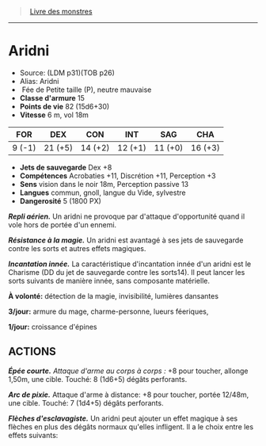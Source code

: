 ﻿> [Livre des monstres](tome_of_beasts.md)

---

# Aridni

- Source: (LDM p31)(TOB p26)
- Alias: Aridni
-  Fée de Petite taille (P), neutre mauvaise
- **Classe d'armure** 15
- **Points de vie** 82 (15d6+30)
- **Vitesse** 6 m, vol 18m

|FOR|DEX|CON|INT|SAG|CHA|
|---|---|---|---|---|---|
|9 (-1)|21 (+5)|14 (+2)|12 (+1)|11 (+0)|16 (+3)|

- **Jets de sauvegarde** Dex +8
- **Compétences** Acrobaties +11, Discrétion +11, Perception +3
- **Sens** vision dans le noir 18m, Perception passive 13
- **Langues** commun, gnoll, langue du Vide, sylvestre
- **Dangerosité** 5 (1800 PX)

**_Repli aérien._** Un aridni ne provoque par d'attaque d'opportunité quand il vole hors de portée d'un ennemi.

**_Résistance à la magie._** Un aridni est avantagé à ses jets de sauvegarde contre les sorts et autres effets magiques.

**_Incantation innée._** La caractéristique d'incantation innée d'un aridni est le Charisme (DD du jet de sauvegarde contre les sorts14). Il peut lancer les sorts suivants de manière innée, sans composante matérielle.

**À volonté:** détection de la magie, invisibilité, lumières dansantes

**3/jour:** armure du mage, charme-personne, lueurs féeriques,

**1/jour:** croissance d'épines

## ACTIONS

**_Épée courte._** _Attaque d'arme au corps à corps :_ +8 pour toucher, allonge 1,50m, une cible. Touché: 8 (1d6+5) dégâts perforants.

**_Arc de pixie._** Attaque d'arme à distance: +8 pour toucher, portée 12/48m, une cible. Touché: 7 (1d4+5) dégâts perforants.

**_Flèches d'esclavagiste._** Un aridni peut ajouter un effet magique à ses flèches en plus des dégâts normaux qu'elles infligent. Il a le choix entre les effets suivants:

